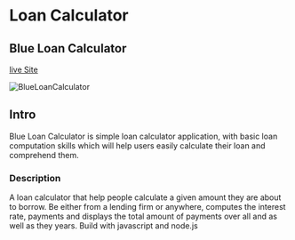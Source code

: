 # Loan Calculator

## Blue Loan Calculator

[live Site](https://blueloancalculator.netlify.app/)

![BlueLoanCalculator](https://www.google.com/url?sa=i&url=https%3A%2F%2Fwww.vectorstock.com%2Froyalty-free-vector%2Fcalculator-idea-isolated-on-white-background-loan-vector-23964886&psig=AOvVaw0hAJUd6lMEcih8swgwp1bW&ust=1606603882396000&source=images&cd=vfe&ved=0CAIQjRxqFwoTCODOgpPoo-0CFQAAAAAdAAAAABAD)

## Intro
Blue Loan Calculator is simple loan calculator application, with basic loan computation skills which will help users easily calculate their loan and comprehend them.

### Description
A loan calculator that help people calculate a given amount they are about to borrow. Be either from a lending firm or anywhere, computes the interest rate, payments and displays the total amount of payments over all and as well as they years. Build with javascript and node.js
